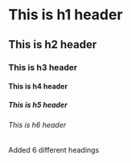 # This is h1 header
## This is h2 header
### This is h3 header
#### This is h4 header
##### This is h5 header
###### This is h6 header

Added 6 different headings
